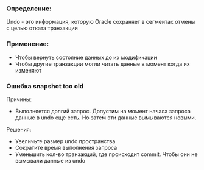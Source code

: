 ### Определение:
Undo - это информация, которую Oracle сохраняет в сегментах отмены с целью отката транзакции

### Применение:
  - Чтобы вернуть состояние данных до их модификации
  - Чтобы другие транзакции могли читать данные в момент когда их изменяют
  

### Ошибка snapshot too old

Причины:
  - Выполняется долгий запрос. Допустим на момент начала запроса данные в undo еще есть. Но затем эти данные вымываются новыми.

Решения: 
  - Увеличьте размер undo пространства
  - Сократите время выполнения запроса
  - Уменьшить кол-во транзакций, где происходит commit. Чтобы они не вымывали данные из undo